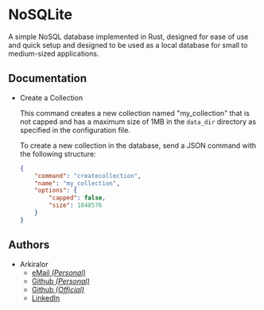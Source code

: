 # NoSQLite

A simple NoSQL database implemented in Rust, designed for ease of use and quick setup and designed to be used as a local database for small to medium-sized applications.

## Documentation

- Create a Collection

    This command creates a new collection named "my_collection" that is not capped and has a maximum size of 1MB in the `data_dir` directory as specified in the configuration file.
    
    To create a new collection in the database, send a JSON command with the following structure:

    ```json
    {
        "command": "createcollection",
        "name": "my_collection",
        "options": {
            "capped": false,
            "size": 1048576
        }
    }
    ```


## Authors
- Arkiralor
    - [eMail _(Personal)_](mailto:prithoo11335@gmail.com)
    - [Github _(Personal)_](https://github.com/Arkiralor)
    - [Github _(Official)_](https://github.com/prithoomedhi)
    - [LinkedIn](https://www.linkedin.com/in/prithoo11335/)